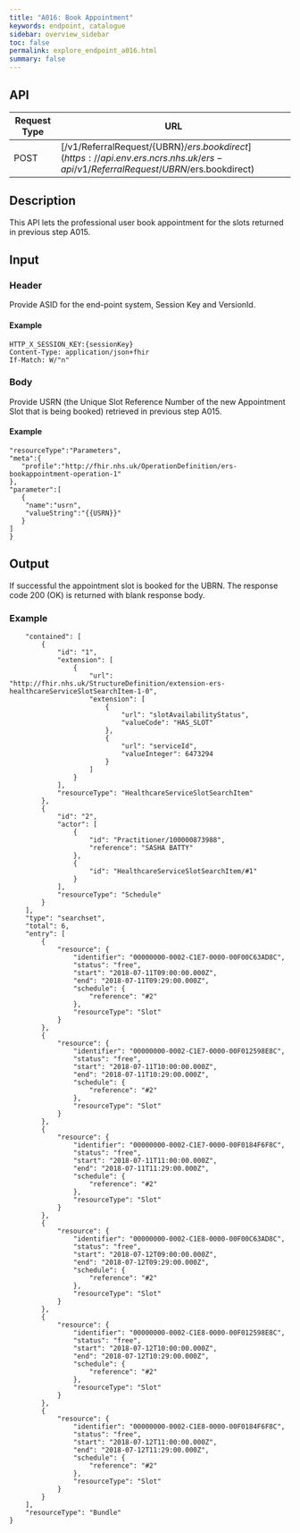 ```yaml
---
title: "A016: Book Appointment"
keywords: endpoint, catalogue
sidebar: overview_sidebar
toc: false
permalink: explore_endpoint_a016.html
summary: false
---
```


## API

| Request Type | URL |
| -------------| --- |
| POST | [/v1/ReferralRequest/{UBRN}/$ers.bookdirect](https://api.{env}.ers.ncrs.nhs.uk/ers-api/v1/ReferralRequest/{UBRN}/$ers.bookdirect)

## Description
This API lets the professional user book appointment for the slots returned in previous step A015.

## Input

### Header
Provide ASID for the end-point system, Session Key and VersionId.

#### Example
```XAPI_ASID:{ASID}
HTTP_X_SESSION_KEY:{sessionKey}
Content-Type: application/json+fhir
If-Match: W/"n"
```

### Body
Provide USRN (the Unique Slot Reference Number of the new Appointment Slot that is being booked) retrieved in previous step A015.

#### Example
```{
"resourceType":"Parameters",
"meta":{
   "profile":"http://fhir.nhs.uk/OperationDefinition/ers-bookappointment-operation-1"
},
"parameter":[
   {
    "name":"usrn",
    "valueString":"{{USRN}}"
   }
]
}
```

## Output
If successful the appointment slot is booked for the UBRN. The response code 200 (OK) is returned with blank response body.

### Example
```{
    "contained": [
        {
            "id": "1",
            "extension": [
                {
                    "url": "http://fhir.nhs.uk/StructureDefinition/extension-ers-healthcareServiceSlotSearchItem-1-0",
                    "extension": [
                        {
                            "url": "slotAvailabilityStatus",
                            "valueCode": "HAS_SLOT"
                        },
                        {
                            "url": "serviceId",
                            "valueInteger": 6473294
                        }
                    ]
                }
            ],
            "resourceType": "HealthcareServiceSlotSearchItem"
        },
        {
            "id": "2",
            "actor": [
                {
                    "id": "Practitioner/100000873988",
                    "reference": "SASHA BATTY"
                },
                {
                    "id": "HealthcareServiceSlotSearchItem/#1"
                }
            ],
            "resourceType": "Schedule"
        }
    ],
    "type": "searchset",
    "total": 6,
    "entry": [
        {
            "resource": {
                "identifier": "00000000-0002-C1E7-0000-00F00C63AD8C",
                "status": "free",
                "start": "2018-07-11T09:00:00.000Z",
                "end": "2018-07-11T09:29:00.000Z",
                "schedule": {
                    "reference": "#2"
                },
                "resourceType": "Slot"
            }
        },
        {
            "resource": {
                "identifier": "00000000-0002-C1E7-0000-00F012598E8C",
                "status": "free",
                "start": "2018-07-11T10:00:00.000Z",
                "end": "2018-07-11T10:29:00.000Z",
                "schedule": {
                    "reference": "#2"
                },
                "resourceType": "Slot"
            }
        },
        {
            "resource": {
                "identifier": "00000000-0002-C1E7-0000-00F0184F6F8C",
                "status": "free",
                "start": "2018-07-11T11:00:00.000Z",
                "end": "2018-07-11T11:29:00.000Z",
                "schedule": {
                    "reference": "#2"
                },
                "resourceType": "Slot"
            }
        },
        {
            "resource": {
                "identifier": "00000000-0002-C1E8-0000-00F00C63AD8C",
                "status": "free",
                "start": "2018-07-12T09:00:00.000Z",
                "end": "2018-07-12T09:29:00.000Z",
                "schedule": {
                    "reference": "#2"
                },
                "resourceType": "Slot"
            }
        },
        {
            "resource": {
                "identifier": "00000000-0002-C1E8-0000-00F012598E8C",
                "status": "free",
                "start": "2018-07-12T10:00:00.000Z",
                "end": "2018-07-12T10:29:00.000Z",
                "schedule": {
                    "reference": "#2"
                },
                "resourceType": "Slot"
            }
        },
        {
            "resource": {
                "identifier": "00000000-0002-C1E8-0000-00F0184F6F8C",
                "status": "free",
                "start": "2018-07-12T11:00:00.000Z",
                "end": "2018-07-12T11:29:00.000Z",
                "schedule": {
                    "reference": "#2"
                },
                "resourceType": "Slot"
            }
        }
    ],
    "resourceType": "Bundle"
}
```
